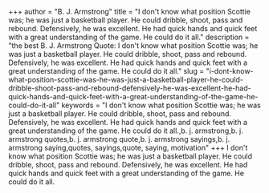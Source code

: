 +++
author = "B. J. Armstrong"
title = "I don't know what position Scottie was; he was just a basketball player. He could dribble, shoot, pass and rebound. Defensively, he was excellent. He had quick hands and quick feet with a great understanding of the game. He could do it all."
description = "the best B. J. Armstrong Quote: I don't know what position Scottie was; he was just a basketball player. He could dribble, shoot, pass and rebound. Defensively, he was excellent. He had quick hands and quick feet with a great understanding of the game. He could do it all."
slug = "i-dont-know-what-position-scottie-was-he-was-just-a-basketball-player-he-could-dribble-shoot-pass-and-rebound-defensively-he-was-excellent-he-had-quick-hands-and-quick-feet-with-a-great-understanding-of-the-game-he-could-do-it-all"
keywords = "I don't know what position Scottie was; he was just a basketball player. He could dribble, shoot, pass and rebound. Defensively, he was excellent. He had quick hands and quick feet with a great understanding of the game. He could do it all.,b. j. armstrong,b. j. armstrong quotes,b. j. armstrong quote,b. j. armstrong sayings,b. j. armstrong saying,quotes, sayings,quote, saying, motivation"
+++
I don't know what position Scottie was; he was just a basketball player. He could dribble, shoot, pass and rebound. Defensively, he was excellent. He had quick hands and quick feet with a great understanding of the game. He could do it all.
